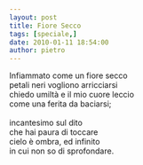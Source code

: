 ```yaml
---
layout: post
title: Fiore Secco
tags: [speciale,]
date: 2010-01-11 18:54:00
author: pietro
---
```

Infiammato come un fiore secco<br/>petali neri vogliono arricciarsi<br/>chiedo umiltà e il mio cuore leccio<br/>come una ferita da baciarsi;<br/><br/>incantesimo sul dito<br/>che hai paura di toccare<br/>cielo è ombra, ed infinito<br/>in cui non so di sprofondare.
